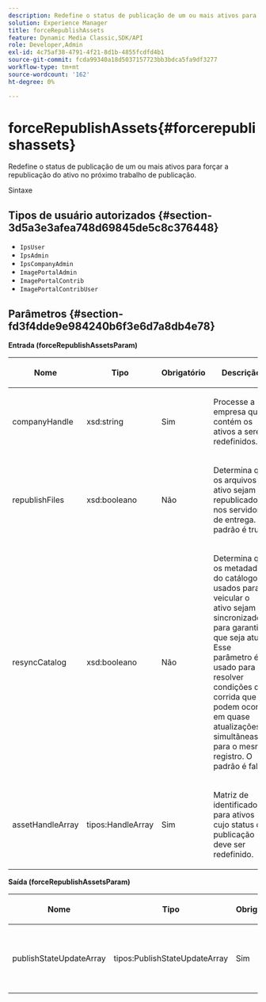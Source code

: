 ```yaml
---
description: Redefine o status de publicação de um ou mais ativos para forçar a republicação do ativo no próximo trabalho de publicação.
solution: Experience Manager
title: forceRepublishAssets
feature: Dynamic Media Classic,SDK/API
role: Developer,Admin
exl-id: 4c75af38-4791-4f21-8d1b-4855fcdfd4b1
source-git-commit: fcda99340a18d5037157723bb3bdca5fa9df3277
workflow-type: tm+mt
source-wordcount: '162'
ht-degree: 0%

---
```


# forceRepublishAssets{#forcerepublishassets}

Redefine o status de publicação de um ou mais ativos para forçar a republicação do ativo no próximo trabalho de publicação.

Sintaxe

## Tipos de usuário autorizados {#section-3d5a3e3afea748d69845de5c8c376448}

* `IpsUser`
* `IpsAdmin`
* `IpsCompanyAdmin`
* `ImagePortalAdmin`
* `ImagePortalContrib`
* `ImagePortalContribUser`

## Parâmetros {#section-fd3f4dde9e984240b6f3e6d7a8db4e78}

**Entrada (forceRepublishAssetsParam)**

<table id="table_742D67AD77554904976EC4A07A0CBC64"> 
 <thead> 
  <tr> 
   <th colname="col1" class="entry"> <p>Nome </p> </th> 
   <th colname="col2" class="entry"> <p>Tipo </p> </th> 
   <th colname="col3" class="entry"> <p>Obrigatório </p> </th> 
   <th colname="col4" class="entry"> <p>Descrição </p> </th> 
  </tr> 
 </thead>
 <tbody> 
  <tr> 
   <td colname="col1"> <span class="codeph"> <span class="varname"> companyHandle</span> </span> </td> 
   <td colname="col2"> <span class="codeph"> xsd:string</span> </td> 
   <td colname="col3"> <p>Sim </p> </td> 
   <td colname="col4"> <p>Processe a empresa que contém os ativos a serem redefinidos. </p> </td> 
  </tr> 
  <tr> 
   <td colname="col1"><span class="codeph"> <span class="varname"> republishFiles</span> </span> </td> 
   <td colname="col2"><span class="codeph"> xsd:booleano</span> </td> 
   <td colname="col3"> <p>Não </p> </td> 
   <td colname="col4"> <p>Determina que os arquivos do ativo sejam republicados nos servidores de entrega. O padrão é <span class="codeph"> true</span>. </p> </td> 
  </tr> 
  <tr> 
   <td colname="col1"><span class="codeph"> <span class="varname"> resyncCatalog</span> </span> </td> 
   <td colname="col2"><span class="codeph"> xsd:booleano</span> </td> 
   <td colname="col3"> <p>Não </p> </td> 
   <td colname="col4"> <p>Determina que os metadados do catálogo usados para veicular o ativo sejam sincronizados para garantir que seja atual. Esse parâmetro é usado para resolver condições de corrida que podem ocorrer em quase atualizações simultâneas para o mesmo registro. O padrão é <span class="codeph"> false</span>. </p> </td> 
  </tr> 
  <tr> 
   <td colname="col1"> <span class="codeph"> <span class="varname"> assetHandleArray</span> </span> </td> 
   <td colname="col2"> <span class="codeph"> tipos:HandleArray</span> </td> 
   <td colname="col3"> <p>Sim </p> </td> 
   <td colname="col4"> <p>Matriz de identificadores para ativos cujo status de publicação deve ser redefinido. </p> </td> 
  </tr> 
 </tbody> 
</table>

**Saída (forceRepublishAssetsParam)**

<table id="table_78E74186669F477E9E2D837D58A789DC"> 
 <thead> 
  <tr> 
   <th colname="col1" class="entry"> <p>Nome </p> </th> 
   <th colname="col2" class="entry"> <p>Tipo </p> </th> 
   <th colname="col3" class="entry"> <p>Obrigatório </p> </th> 
   <th colname="col4" class="entry"> <p>Descrição </p> </th> 
  </tr> 
 </thead>
 <tbody> 
  <tr> 
   <td colname="col1"> <span class="codeph"> <span class="varname"> publishStateUpdateArray</span> </span> </td> 
   <td colname="col2"> <span class="codeph"> tipos:PublishStateUpdateArray</span> </td> 
   <td colname="col3"> <p>Sim </p> </td> 
   <td colname="col4"> <p>Matriz de atualizações de estado de publicação. </p> </td> 
  </tr> 
 </tbody> 
</table>
